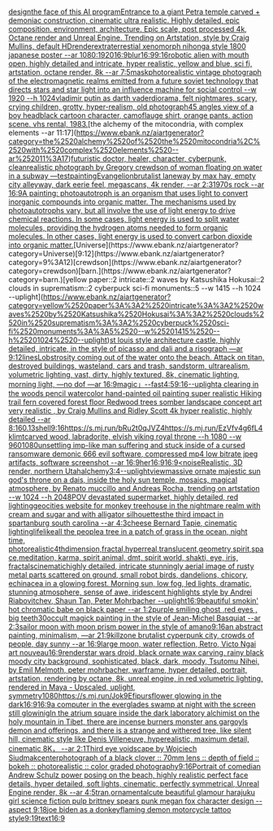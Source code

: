 [design](https://www.ebank.nz/aiartgenerator?category=design)[the face of this AI program](https://www.ebank.nz/aiartgenerator?category=the%2520face%2520of%2520this%2520AI%2520program)[Entrance to a giant Petra temple carved + demoniac construction, cinematic ultra realistic. Highly detailed, epic composition. environment, architecture. Epic scale, post processed 4k, Octane render and Unreal Engine. Trending on Artstation, style by Craig Mullins, default HD](https://www.ebank.nz/aiartgenerator?category=Entrance%2520to%2520a%2520giant%2520Petra%2520temple%2520carved%2520%2B%2520demoniac%2520construction%2C%2520cinematic%2520ultra%2520realistic.%2520Highly%2520detailed%2C%2520epic%2520composition.%2520environment%2C%2520architecture.%2520Epic%2520scale%2C%2520post%2520processed%25204k%2C%2520Octane%2520render%2520and%2520Unreal%2520Engine.%2520Trending%2520on%2520Artstation%2C%2520style%2520by%2520Craig%2520Mullins%2C%2520default%2520HD)[render](https://www.ebank.nz/aiartgenerator?category=render)[extraterrestial xenomorph nihonga style 1800 japanese poster --ar 1080:1920](https://www.ebank.nz/aiartgenerator?category=extraterrestial%2520xenomorph%2520nihonga%2520style%25201800%2520japanese%2520poster%2520--ar%25201080%3A1920)[16:9](https://www.ebank.nz/aiartgenerator?category=16%3A9)[blur](https://www.ebank.nz/aiartgenerator?category=blur)[16:9](https://www.ebank.nz/aiartgenerator?category=16%3A9)[9:16](https://www.ebank.nz/aiartgenerator?category=9%3A16)[robotic alien with mouth open, highly detailed and intricate, hyper realistic, yellow and blue, sci fi, artstation, octane render, 8k --ar 7:5](https://www.ebank.nz/aiartgenerator?category=robotic%2520alien%2520with%2520mouth%2520open%2C%2520highly%2520detailed%2520and%2520intricate%2C%2520hyper%2520realistic%2C%2520yellow%2520and%2520blue%2C%2520sci%2520fi%2C%2520artstation%2C%2520octane%2520render%2C%25208k%2520--ar%25207%3A5)[mask](https://www.ebank.nz/aiartgenerator?category=mask)[photorealistic vintage photograph of the electromagnetic realms emitted from a future soviet technology that directs stars and star light into an influence machine for social control  --w 1920 --h 1024](https://www.ebank.nz/aiartgenerator?category=photorealistic%2520vintage%2520photograph%2520of%2520the%2520electromagnetic%2520realms%2520emitted%2520from%2520a%2520future%2520soviet%2520technology%2520that%2520directs%2520stars%2520and%2520star%2520light%2520into%2520an%2520influence%2520machine%2520for%2520social%2520control%2520%2520--w%25201920%2520--h%25201024)[vladimir putin as darth vader](https://www.ebank.nz/aiartgenerator?category=vladimir%2520putin%2520as%2520darth%2520vader)[diorama, felt nightmares, scary, crying children, grotty, hyper-realism, old photograph](https://www.ebank.nz/aiartgenerator?category=diorama%2C%2520felt%2520nightmares%2C%2520scary%2C%2520crying%2520children%2C%2520grotty%2C%2520hyper-realism%2C%2520old%2520photograph)[45 angles view of a boy head](https://www.ebank.nz/aiartgenerator?category=45%2520angles%2520view%2520of%2520a%2520boy%2520head)[black cartoon character, camoflauge shirt, orange pants. action scene. vhs rental, 1983.](https://www.ebank.nz/aiartgenerator?category=black%2520cartoon%2520character%2C%2520camoflauge%2520shirt%2C%2520orange%2520pants.%2520action%2520scene.%2520vhs%2520rental%2C%25201983.)[the alchemy of the mitocondria, with complex elements --ar 11:17](https://www.ebank.nz/aiartgenerator?category=the%2520alchemy%2520of%2520the%2520mitocondria%2C%2520with%2520complex%2520elements%2520--ar%252011%3A17)[futuristic doctor, healer, character, cyberpunk, clean](https://www.ebank.nz/aiartgenerator?category=futuristic%2520doctor%2C%2520healer%2C%2520character%2C%2520cyberpunk%2C%2520clean)[realistic photograph by Gregory crewdson of woman floating on water in a subway —test](https://www.ebank.nz/aiartgenerator?category=realistic%2520photograph%2520by%2520Gregory%2520crewdson%2520of%2520woman%2520floating%2520on%2520water%2520in%2520a%2520subway%2520%E2%80%94test)[painting](https://www.ebank.nz/aiartgenerator?category=painting)[Evangelion](https://www.ebank.nz/aiartgenerator?category=Evangelion)[brutalist laneway by max hay, empty city alleyway, dark eerie feel, megascans, 4k render, --ar 2:3](https://www.ebank.nz/aiartgenerator?category=brutalist%2520laneway%2520by%2520max%2520hay%2C%2520empty%2520city%2520alleyway%2C%2520dark%2520eerie%2520feel%2C%2520megascans%2C%25204k%2520render%2C%2520--ar%25202%3A3)[1970s rock --ar 16:9](https://www.ebank.nz/aiartgenerator?category=1970s%2520rock%2520--ar%252016%3A9)[A painting: photoautotroph is an organism that uses light to convert inorganic compounds into organic matter. The mechanisms used by photoautotrophs vary, but all involve the use of light energy to drive chemical reactions. In some cases, light energy is used to split water molecules, providing the hydrogen atoms needed to form organic molecules. In other cases, light energy is used to convert carbon dioxide into organic matter.](https://www.ebank.nz/aiartgenerator?category=A%2520painting%3A%2520photoautotroph%2520is%2520an%2520organism%2520that%2520uses%2520light%2520to%2520convert%2520inorganic%2520compounds%2520into%2520organic%2520matter.%2520The%2520mechanisms%2520used%2520by%2520photoautotrophs%2520vary%2C%2520but%2520all%2520involve%2520the%2520use%2520of%2520light%2520energy%2520to%2520drive%2520chemical%2520reactions.%2520In%2520some%2520cases%2C%2520light%2520energy%2520is%2520used%2520to%2520split%2520water%2520molecules%2C%2520providing%2520the%2520hydrogen%2520atoms%2520needed%2520to%2520form%2520organic%2520molecules.%2520In%2520other%2520cases%2C%2520light%2520energy%2520is%2520used%2520to%2520convert%2520carbon%2520dioxide%2520into%2520organic%2520matter.)[Universe](https://www.ebank.nz/aiartgenerator?category=Universe)[9:12](https://www.ebank.nz/aiartgenerator?category=9%3A12)[crewdson](https://www.ebank.nz/aiartgenerator?category=crewdson)[barn.](https://www.ebank.nz/aiartgenerator?category=barn.)[yellow paper::2 intricate::2 waves by Katsushika Hokusai::2 clouds in suprematism::2 cyberpuck sci-fi monuments::5 --w 1415 --h 1024 --uplight](https://www.ebank.nz/aiartgenerator?category=yellow%2520paper%3A%3A2%2520intricate%3A%3A2%2520waves%2520by%2520Katsushika%2520Hokusai%3A%3A2%2520clouds%2520in%2520suprematism%3A%3A2%2520cyberpuck%2520sci-fi%2520monuments%3A%3A5%2520--w%25201415%2520--h%25201024%2520--uplight)[st louis style architecture castle, highly detailed, intricate, in the style of picasso and dali and a risograph —ar 9:12](https://www.ebank.nz/aiartgenerator?category=st%2520louis%2520style%2520architecture%2520castle%2C%2520highly%2520detailed%2C%2520intricate%2C%2520in%2520the%2520style%2520of%2520picasso%2520and%2520dali%2520and%2520a%2520risograph%2520%E2%80%94ar%25209%3A12)[lines](https://www.ebank.nz/aiartgenerator?category=lines)[Lobstrosity coming out of the water onto the beach. Attack on titan, destroyed buildings, wasteland, cars and trash, sandstorm, ultrarealism, volumetric lighting, vast, dirty, highly textured, 8k, cinematic lighting, morning light, —no dof —ar 16:9](https://www.ebank.nz/aiartgenerator?category=Lobstrosity%2520coming%2520out%2520of%2520the%2520water%2520onto%2520the%2520beach.%2520Attack%2520on%2520titan%2C%2520destroyed%2520buildings%2C%2520wasteland%2C%2520cars%2520and%2520trash%2C%2520sandstorm%2C%2520ultrarealism%2C%2520volumetric%2520lighting%2C%2520vast%2C%2520dirty%2C%2520highly%2520textured%2C%25208k%2C%2520cinematic%2520lighting%2C%2520morning%2520light%2C%2520%E2%80%94no%2520dof%2520%E2%80%94ar%252016%3A9)[magic」](https://www.ebank.nz/aiartgenerator?category=magic%E3%80%8D)[--fast](https://www.ebank.nz/aiartgenerator?category=--fast)[4:5](https://www.ebank.nz/aiartgenerator?category=4%3A5)[9:16](https://www.ebank.nz/aiartgenerator?category=9%3A16)[--uplight](https://www.ebank.nz/aiartgenerator?category=--uplight)[a clearing in the woods pencil watercolor hand-painted oil painting super realistic Hiking trail fern covered forest floor Redwood trees somber landscape concept art very realistic , by Craig Mullins and Ridley Scott 4k hyper realistic, highly detailed --ar 8:16](https://www.ebank.nz/aiartgenerator?category=a%2520clearing%2520in%2520the%2520woods%2520pencil%2520watercolor%2520hand-painted%2520oil%2520painting%2520super%2520realistic%2520Hiking%2520trail%2520fern%2520covered%2520forest%2520floor%2520Redwood%2520trees%2520somber%2520landscape%2520concept%2520art%2520very%2520realistic%2520%2C%2520by%2520Craig%2520Mullins%2520and%2520Ridley%2520Scott%25204k%2520hyper%2520realistic%2C%2520highly%2520detailed%2520--ar%25208%3A16)[0.13](https://www.ebank.nz/aiartgenerator?category=0.13)[shell](https://www.ebank.nz/aiartgenerator?category=shell)[9:16](https://www.ebank.nz/aiartgenerator?category=9%3A16)[<https://s.mj.run/bRu2t0qJVZ4>](https://www.ebank.nz/aiartgenerator?category=%3Chttps%3A//s.mj.run/bRu2t0qJVZ4%3E)[<https://s.mj.run/EzVfv4g6fL4>](https://www.ebank.nz/aiartgenerator?category=%3Chttps%3A//s.mj.run/EzVfv4g6fL4%3E)[klimt](https://www.ebank.nz/aiartgenerator?category=klimt)[carved wood, labradorite, elvish viking royal throne --h 1080 --w 960](https://www.ebank.nz/aiartgenerator?category=carved%2520wood%2C%2520labradorite%2C%2520elvish%2520viking%2520royal%2520throne%2520--h%25201080%2520--w%2520960)[1080](https://www.ebank.nz/aiartgenerator?category=1080)[unsettling imp-like man suffering and stuck inside of a cursed ransomware demonic 666 evil software, compressed mp4 low bitrate jpeg artifacts, software screenshot --ar 16:9](https://www.ebank.nz/aiartgenerator?category=unsettling%2520imp-like%2520man%2520suffering%2520and%2520stuck%2520inside%2520of%2520a%2520cursed%2520ransomware%2520demonic%2520666%2520evil%2520software%2C%2520compressed%2520mp4%2520low%2520bitrate%2520jpeg%2520artifacts%2C%2520software%2520screenshot%2520--ar%252016%3A9)[her](https://www.ebank.nz/aiartgenerator?category=her)[16:9](https://www.ebank.nz/aiartgenerator?category=16%3A9)[16:9](https://www.ebank.nz/aiartgenerator?category=16%3A9)[<noise](https://www.ebank.nz/aiartgenerator?category=%3Cnoise)[Realistic, 3D render, northern Utah](https://www.ebank.nz/aiartgenerator?category=Realistic%2C%25203D%2520render%2C%2520northern%2520Utah)[alchemy](https://www.ebank.nz/aiartgenerator?category=alchemy)[3:4](https://www.ebank.nz/aiartgenerator?category=3%3A4)[--uplight](https://www.ebank.nz/aiartgenerator?category=--uplight)[view](https://www.ebank.nz/aiartgenerator?category=view)[massive ornate majestic sun god's throne on a dais, inside the holy sun temple, mosaics, magical atmosphere, by Renato muccillo and Andreas Rocha, trending on artstation  --w 1024 --h 2048](https://www.ebank.nz/aiartgenerator?category=massive%2520ornate%2520majestic%2520sun%2520god%27s%2520throne%2520on%2520a%2520dais%2C%2520inside%2520the%2520holy%2520sun%2520temple%2C%2520mosaics%2C%2520magical%2520atmosphere%2C%2520by%2520Renato%2520muccillo%2520and%2520Andreas%2520Rocha%2C%2520trending%2520on%2520artstation%2520%2520--w%25201024%2520--h%25202048)[POV devastated supermarket, highly detailed, red lighting](https://www.ebank.nz/aiartgenerator?category=POV%2520devastated%2520supermarket%2C%2520highly%2520detailed%2C%2520red%2520lighting)[geocities website for monkey treehouse in the nightmare realm with cream and sugar and with alligator silhouettes](https://www.ebank.nz/aiartgenerator?category=geocities%2520website%2520for%2520monkey%2520treehouse%2520in%2520the%2520nightmare%2520realm%2520with%2520cream%2520and%2520sugar%2520and%2520with%2520alligator%2520silhouettes)[the third impact in spartanburg south carolina --ar 4:3](https://www.ebank.nz/aiartgenerator?category=the%2520third%2520impact%2520in%2520spartanburg%2520south%2520carolina%2520--ar%25204%3A3)[cheese Bernard Tapie, cinematic lighting](https://www.ebank.nz/aiartgenerator?category=cheese%2520Bernard%2520Tapie%2C%2520cinematic%2520lighting)[lifelike](https://www.ebank.nz/aiartgenerator?category=lifelike)[all the people](https://www.ebank.nz/aiartgenerator?category=all%2520the%2520people)[a tree in a patch of grass in the ocean, night time, photorealistic](https://www.ebank.nz/aiartgenerator?category=a%2520tree%2520in%2520a%2520patch%2520of%2520grass%2520in%2520the%2520ocean%2C%2520night%2520time%2C%2520photorealistic)[4thdimension,fractal,hyperreal,translucent,geometry,spirit,space,meditation, karma, spirit animal, dmt, spirit world, shakti, eye, iris, fractals](https://www.ebank.nz/aiartgenerator?category=4thdimension%2Cfractal%2Chyperreal%2Ctranslucent%2Cgeometry%2Cspirit%2Cspace%2Cmeditation%2C%2520karma%2C%2520spirit%2520animal%2C%2520dmt%2C%2520spirit%2520world%2C%2520shakti%2C%2520eye%2C%2520iris%2C%2520fractals)[cinematic](https://www.ebank.nz/aiartgenerator?category=cinematic)[highly detailed, intricate stunningly aerial image of rusty metal parts scattered on ground, small robot birds, dandelions, chicory, echinacea in a glowing forest. Morning sun, low fog, led lights, dramatic, stunning atmosphere, sense of awe, iridescent highlights style by Andrei Riabovitchev, Shaun Tan, Peter Mohrbacher --uplight](https://www.ebank.nz/aiartgenerator?category=highly%2520detailed%2C%2520intricate%2520stunningly%2520aerial%2520image%2520of%2520rusty%2520metal%2520parts%2520scattered%2520on%2520ground%2C%2520small%2520robot%2520birds%2C%2520dandelions%2C%2520chicory%2C%2520echinacea%2520in%2520a%2520glowing%2520forest.%2520Morning%2520sun%2C%2520low%2520fog%2C%2520led%2520lights%2C%2520dramatic%2C%2520stunning%2520atmosphere%2C%2520sense%2520of%2520awe%2C%2520iridescent%2520highlights%2520style%2520by%2520Andrei%2520Riabovitchev%2C%2520Shaun%2520Tan%2C%2520Peter%2520Mohrbacher%2520--uplight)[16:9](https://www.ebank.nz/aiartgenerator?category=16%3A9)[beautiful smokin' hot chromatic babe on black paper --ar 1:2](https://www.ebank.nz/aiartgenerator?category=beautiful%2520smokin%27%2520hot%2520chromatic%2520babe%2520on%2520black%2520paper%2520--ar%25201%3A2)[purple smiling ghost ,red eyes , big teeth](https://www.ebank.nz/aiartgenerator?category=purple%2520smiling%2520ghost%2520%2Cred%2520eyes%2520%2C%2520big%2520teeth)[30](https://www.ebank.nz/aiartgenerator?category=30)[occult magick painting in the style of Jean-Michel Basquiat --ar 2:3](https://www.ebank.nz/aiartgenerator?category=occult%2520magick%2520painting%2520in%2520the%2520style%2520of%2520Jean-Michel%2520Basquiat%2520--ar%25202%3A3)[sailor moon with moon prism power in the style of amano](https://www.ebank.nz/aiartgenerator?category=sailor%2520moon%2520with%2520moon%2520prism%2520power%2520in%2520the%2520style%2520of%2520amano)[9:16](https://www.ebank.nz/aiartgenerator?category=9%3A16)[an abstract painting, minimalism, —ar 21:9](https://www.ebank.nz/aiartgenerator?category=an%2520abstract%2520painting%2C%2520minimalism%2C%2520%E2%80%94ar%252021%3A9)[killzone brutalist cyperpunk city, crowds of people, day sunny --ar 16:9](https://www.ebank.nz/aiartgenerator?category=killzone%2520brutalist%2520cyperpunk%2520city%2C%2520crowds%2520of%2520people%2C%2520day%2520sunny%2520--ar%252016%3A9)[large moon, water reflection, Retro, Victo Ngai art nouveau](https://www.ebank.nz/aiartgenerator?category=large%2520moon%2C%2520water%2520reflection%2C%2520Retro%2C%2520Victo%2520Ngai%2520art%2520nouveau)[16:9](https://www.ebank.nz/aiartgenerator?category=16%3A9)[render](https://www.ebank.nz/aiartgenerator?category=render)[star wars droid, black ornate wax carving, rainy black moody city background, sophisticated, black, dark, moody, Tsutomu Nihei, by Emil Melmoth, peter mohrbacher, warframe, hyper detailed, portrait, artstation, rendering by octane, 8k, unreal engine, in red volumetric lighting, rendered in Maya - Upscaled, uplight, symmetry](https://www.ebank.nz/aiartgenerator?category=star%2520wars%2520droid%2C%2520black%2520ornate%2520wax%2520carving%2C%2520rainy%2520black%2520moody%2520city%2520background%2C%2520sophisticated%2C%2520black%2C%2520dark%2C%2520moody%2C%2520Tsutomu%2520Nihei%2C%2520by%2520Emil%2520Melmoth%2C%2520peter%2520mohrbacher%2C%2520warframe%2C%2520hyper%2520detailed%2C%2520portrait%2C%2520artstation%2C%2520rendering%2520by%2520octane%2C%25208k%2C%2520unreal%2520engine%2C%2520in%2520red%2520volumetric%2520lighting%2C%2520rendered%2520in%2520Maya%2520-%2520Upscaled%2C%2520uplight%2C%2520symmetry)[1080](https://www.ebank.nz/aiartgenerator?category=1080)[<https://s.mj.run/Jok9Efipurs>](https://www.ebank.nz/aiartgenerator?category=%3Chttps%3A//s.mj.run/Jok9Efipurs%3E)[flower glowing in the dark](https://www.ebank.nz/aiartgenerator?category=flower%2520glowing%2520in%2520the%2520dark)[16:9](https://www.ebank.nz/aiartgenerator?category=16%3A9)[16:9](https://www.ebank.nz/aiartgenerator?category=16%3A9)[a computer in the everglades swamp at night with the screen still glowinig](https://www.ebank.nz/aiartgenerator?category=a%2520computer%2520in%2520the%2520everglades%2520swamp%2520at%2520night%2520with%2520the%2520screen%2520still%2520glowinig)[In the atrium square inside the dark laboratory alchimist on the holy mountain in Tibet, there are incense burners monster ans gargoyls demon and offerings, and there is a strange and withered tree, like silent hill, cinematic style like Denis Villeneuve, hyperealistic, maximum detail, cinematic 8K， --ar 2:1](https://www.ebank.nz/aiartgenerator?category=In%2520the%2520atrium%2520square%2520inside%2520the%2520dark%2520laboratory%2520alchimist%2520on%2520the%2520holy%2520mountain%2520in%2520Tibet%2C%2520there%2520are%2520incense%2520burners%2520monster%2520ans%2520gargoyls%2520demon%2520and%2520offerings%2C%2520and%2520there%2520is%2520a%2520strange%2520and%2520withered%2520tree%2C%2520like%2520silent%2520hill%2C%2520cinematic%2520style%2520like%2520Denis%2520Villeneuve%2C%2520hyperealistic%2C%2520maximum%2520detail%2C%2520cinematic%25208K%EF%BC%8C%2520--ar%25202%3A1)[Third eye voidscape by Wojciech Siudmak](https://www.ebank.nz/aiartgenerator?category=Third%2520eye%2520voidscape%2520by%2520Wojciech%2520Siudmak)[center](https://www.ebank.nz/aiartgenerator?category=center)[photograph of a black clover :: 70mm lens :: depth of field :: bokeh :: photorealistic :: color graded photography](https://www.ebank.nz/aiartgenerator?category=photograph%2520of%2520a%2520black%2520clover%2520%3A%3A%252070mm%2520lens%2520%3A%3A%2520depth%2520of%2520field%2520%3A%3A%2520bokeh%2520%3A%3A%2520photorealistic%2520%3A%3A%2520color%2520graded%2520photography)[9:16](https://www.ebank.nz/aiartgenerator?category=9%3A16)[Portrait of comedian Andrew Schulz power posing on the beach, highly realistic perfect face details, hyper detailed, soft lights, cinematic, perfectly symmetrical, Unreal Engine render, 8k --ar 4:5](https://www.ebank.nz/aiartgenerator?category=Portrait%2520of%2520comedian%2520Andrew%2520Schulz%2520power%2520posing%2520on%2520the%2520beach%2C%2520highly%2520realistic%2520perfect%2520face%2520details%2C%2520hyper%2520detailed%2C%2520soft%2520lights%2C%2520cinematic%2C%2520perfectly%2520symmetrical%2C%2520Unreal%2520Engine%2520render%2C%25208k%2520--ar%25204%3A5)[tran,](https://www.ebank.nz/aiartgenerator?category=tran%2C)[ornamental](https://www.ebank.nz/aiartgenerator?category=ornamental)[cute beautiful glamour harajuku girl science fiction pulp brittney spears punk megan fox character design  --aspect 9:18](https://www.ebank.nz/aiartgenerator?category=cute%2520beautiful%2520glamour%2520harajuku%2520girl%2520science%2520fiction%2520pulp%2520brittney%2520spears%2520punk%2520megan%2520fox%2520character%2520design%2520%2520--aspect%25209%3A18)[joe biden as a donkey](https://www.ebank.nz/aiartgenerator?category=joe%2520biden%2520as%2520a%2520donkey)[flaming demon motorcycle tattoo style](https://www.ebank.nz/aiartgenerator?category=flaming%2520demon%2520motorcycle%2520tattoo%2520style)[9:19](https://www.ebank.nz/aiartgenerator?category=9%3A19)[text](https://www.ebank.nz/aiartgenerator?category=text)[16:9](https://www.ebank.nz/aiartgenerator?category=16%3A9)